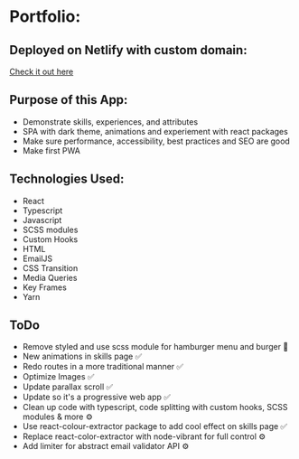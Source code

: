 # Portfolio: 

## Deployed on Netlify with custom domain:

[Check it out here ](https://www.tim-angus.com/)

## Purpose of this App:
- Demonstrate skills, experiences, and attributes
- SPA with dark theme, animations and experiement with react packages
- Make sure performance, accessibility, best practices and SEO are good
- Make first PWA 

## Technologies Used:
- React
- Typescript
- Javascript
- SCSS modules
- Custom Hooks
- HTML
- EmailJS
- CSS Transition
- Media Queries
- Key Frames
- Yarn

## ToDo
- Remove styled and use scss module for hamburger menu and burger 🤔
- New animations in skills page ✅
- Redo routes in a more traditional manner ✅
- Optimize Images ✅
- Update parallax scroll ✅
- Update so it's a progressive web app ✅
- Clean up code with typescript, code splitting with custom hooks, SCSS modules & more ⚙️
- Use react-colour-extractor package to add cool effect on skills page ✅
- Replace react-color-extractor with node-vibrant for full control ⚙️
- Add limiter for abstract email validator API ⚙️

